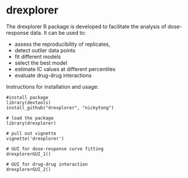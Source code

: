 drexplorer
==========

The drexplorer R package is developed to facilitate the analysis of dose-response data. It can be used to:
* assess the reproducibility of replicates, 
* detect outlier data points
* fit different models
* select the best model
* estimate IC values at different percentiles
* evaluate drug-drug interactions

Instructions for installation and usage:

    #install package
    library(devtools)
    install_github("drexplorer", "nickytong")
    
	# load the package
	library(drexplorer)
	
	# pull out vignette
	vignette('drexplorer')

	# GUI for dose-response curve fitting
	drexplorerGUI_1()
	
	# GUI for drug-drug interaction
	drexplorerGUI_2()
